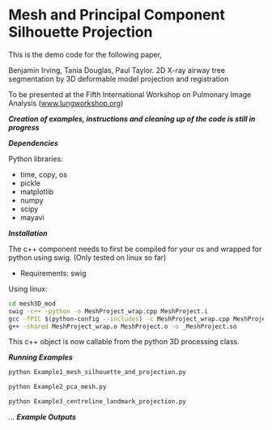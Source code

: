 Mesh and Principal Component Silhouette Projection
==========================

This is the demo code for the following paper, 

Benjamin Irving, Tania Douglas, Paul Taylor. 2D X-ray airway tree segmentation by 
3D deformable model projection and registration

To be presented at the Fifth International Workshop on Pulmonary Image Analysis (www.lungworkshop.org)


***Creation of examples, instructions and cleaning up of the code is still in progress***

***Dependencies***

Python libraries:
- time, copy, os
- pickle
- matplotlib
- numpy
- scipy
- mayavi


***Installation***

The c++ component needs to first be compiled for your os and wrapped for python using swig. 
(Only tested on linux so far)

- Requirements: swig

Using linux:

``` bash
cd mesh3D_mod
swig -c++ -python -o MeshProject_wrap.cpp MeshProject.i
gcc -fPIC $(python-config --includes) -c MeshProject_wrap.cpp MeshProject.cpp
g++ -shared MeshProject_wrap.o MeshProject.o -o _MeshProject.so
```
This c++ object is now callable from the python 3D processing class. 

***Running Examples***
``` bash
python Example1_mesh_silhouette_and_projection.py
```

``` bash
python Example2_pca_mesh.py
```

``` bash
python Example3_centreline_landmark_projection.py
```

...
***Example Outputs***
